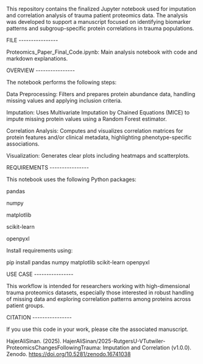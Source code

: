 This repository contains the finalized Jupyter notebook used for imputation and correlation analysis of trauma patient proteomics data. The analysis was developed to support a manuscript focused on identifying biomarker patterns and subgroup-specific protein correlations in trauma populations.

FILE ----------------

Proteomics_Paper_Final_Code.ipynb: Main analysis notebook with code and markdown explanations.

OVERVIEW ----------------

The notebook performs the following steps:

Data Preprocessing: Filters and prepares protein abundance data, handling missing values and applying inclusion criteria.

Imputation: Uses Multivariate Imputation by Chained Equations (MICE) to impute missing protein values using a Random Forest estimator.

Correlation Analysis: Computes and visualizes correlation matrices for protein features and/or clinical metadata, highlighting phenotype-specific associations.

Visualization: Generates clear plots including heatmaps and scatterplots.


REQUIREMENTS ----------------

This notebook uses the following Python packages:

pandas

numpy

matplotlib

scikit-learn

openpyxl


Install requirements using:

pip install pandas numpy matplotlib scikit-learn openpyxl

USE CASE ----------------

This workflow is intended for researchers working with high-dimensional trauma proteomics datasets, especially those interested in robust handling of missing data and exploring correlation patterns among proteins across patient groups.


CITATION ----------------

If you use this code in your work, please cite the associated manuscript. 


HajerAliSinan. (2025). HajerAliSinan/2025-RutgersU-VTutwiler-ProteomicsChangesFollowingTrauma: Imputation and Correlation (v1.0.0). Zenodo. https://doi.org/10.5281/zenodo.16741038
